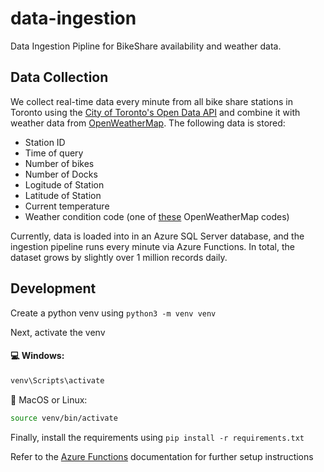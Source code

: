 # data-ingestion
Data Ingestion Pipline for BikeShare availability and weather data.

## Data Collection

We collect real-time data every minute from all bike share stations in Toronto using the [City of Toronto's Open Data API](https://open.toronto.ca/dataset/bike-share-toronto/) and combine it with weather data from [OpenWeatherMap](https://openweathermap.org/city/6167865). The following data is stored:

- Station ID
- Time of query
- Number of bikes
- Number of Docks
- Logitude of Station
- Latitude of Station
- Current temperature
- Weather condition code (one of [these](https://openweathermap.org/weather-conditions#Weather-Condition-Codes-2) OpenWeatherMap codes)

Currently, data is loaded into in an Azure SQL Server database, and the ingestion pipeline runs every minute via Azure Functions. In total, the dataset grows by slightly over 1 million records daily.

## Development
Create a python venv using 
`python3 -m venv venv`


Next, activate the venv
#### 💻 **Windows:**
```bash
venv\Scripts\activate
```
🍏 MacOS or Linux:
```bash
source venv/bin/activate
```

Finally, install the requirements using 
`pip install -r requirements.txt`

Refer to the [Azure Functions](https://learn.microsoft.com/en-us/azure/azure-functions/functions-develop-vs-code?tabs=node-v4%2Cpython-v2%2Cisolated-process%2Cquick-create&pivots=programming-language-python) documentation for further setup instructions
